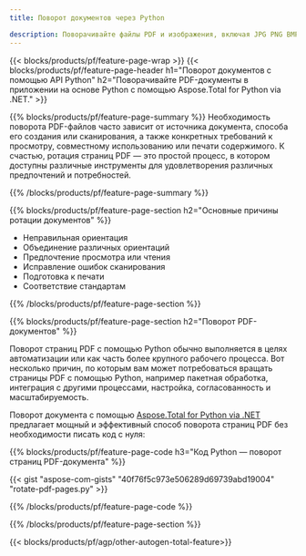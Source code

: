 ```yaml
---
title: Поворот документов через Python 

description: Поворачивайте файлы PDF и изображения, включая JPG PNG BMP GIF TIFF SVG, с помощью приложения Python.
---
```


{{< blocks/products/pf/feature-page-wrap >}}
{{< blocks/products/pf/feature-page-header h1="Поворот документов с помощью API Python" h2="Поворачивайте PDF-документы в приложении на основе Python с помощью Aspose.Total for Python via .NET." >}}

{{% blocks/products/pf/feature-page-summary %}}
Необходимость поворота PDF-файлов часто зависит от источника документа, способа его создания или сканирования, а также конкретных требований к просмотру, совместному использованию или печати содержимого. К счастью, ротация страниц PDF — это простой процесс, в котором доступны различные инструменты для удовлетворения различных предпочтений и потребностей. 

{{% /blocks/products/pf/feature-page-summary  %}}

{{% blocks/products/pf/feature-page-section  h2="Основные причины ротации документов" %}}

- Неправильная ориентация 
- Объединение различных ориентаций 
- Предпочтение просмотра или чтения 
- Исправление ошибок сканирования 
- Подготовка к печати
- Соответствие стандартам 

{{% /blocks/products/pf/feature-page-section %}}

{{% blocks/products/pf/feature-page-section  h2="Поворот PDF-документов" %}}

Поворот страниц PDF с помощью Python обычно выполняется в целях автоматизации или как часть более крупного рабочего процесса. Вот несколько причин, по которым вам может потребоваться вращать страницы PDF с помощью Python, например пакетная обработка, интеграция с другими процессами, настройка, согласованность и масштабируемость.  <br />

Поворот документа с помощью [Aspose.Total for Python via .NET](https://products.aspose.com/total/python-net/) предлагает мощный и эффективный способ поворота страниц PDF без необходимости писать код с нуля:

{{% blocks/products/pf/feature-page-code h3="Код Python — поворот страниц PDF-документа" %}}

{{< gist "aspose-com-gists" "40f76f5c973e506289d69739abd19004" "rotate-pdf-pages.py" >}}

{{% /blocks/products/pf/feature-page-code  %}}

{{% /blocks/products/pf/feature-page-section %}}

{{< blocks/products/pf/agp/other-autogen-total-feature>}}